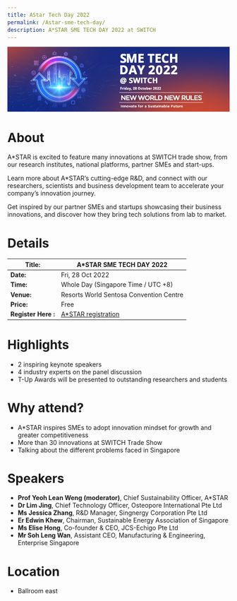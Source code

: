 ```yaml
---
title: AStar Tech Day 2022
permalink: /Astar-sme-tech-day/
description: A*STAR SME TECH DAY 2022 at SWITCH
---
```

![SME TECH DAY 2022 at SWITCH](/images/smetechday2022_web-banner-a(1000x290)-v2-(3).jpg)
# About
A\*STAR is excited to feature many innovations at SWITCH trade show, from our research institutes, national platforms, partner SMEs and start-ups.

Learn more about A\*STAR’s cutting-edge R&D, and connect with our researchers, scientists and business development team to accelerate your company’s innovation journey.

Get inspired by our partner SMEs and startups showcasing their business innovations, and discover how they bring tech solutions from lab to market.

# Details

| **Title:** | **A\*STAR SME TECH DAY 2022** |
| -------- | -------- |
|**Date:** | Fri, 28 Oct 2022 |
| **Time:**    | Whole Day (Singapore Time / UTC +8) |
|**Venue:** | Resorts World Sentosa Convention Centre |
|**Price:** | Free |
|**Register Here :** |[A*STAR registration ](https://form.jotform.com/222341050862446)

# Highlights
* 2 inspiring keynote speakers 
* 4 industry experts on the panel discussion 
*  T-Up Awards will be presented to outstanding researchers and students

# Why attend?
* A\*STAR inspires SMEs to adopt innovation mindset for growth and greater competitiveness
* More than 30 innovations at SWITCH Trade Show 
* Talking about the different problems faced in Singapore

# Speakers
* **Prof Yeoh Lean Weng (moderator)**, Chief Sustainability Officer, A\*STAR
* **Dr Lim Jing**, Chief Technology Officer, Osteopore International Pte Ltd
* **Ms Jessica Zhang**, R&D Manager, Singnergy Corporation Pte Ltd
* **Er Edwin Khew**, Chairman, Sustainable Energy Association of Singapore
* **Ms Elise Hong**, Co-founder & CEO, JCS-Echigo Pte Ltd
* **Mr Soh Leng Wan**, Assistant CEO, Manufacturing & Engineering, Enterprise Singapore

# Location
* Ballroom east